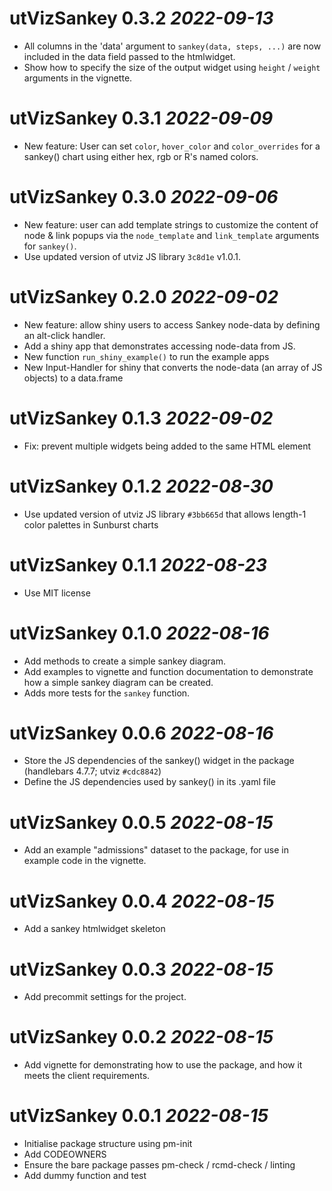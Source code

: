 # utVizSankey 0.3.2 *2022-09-13*

- All columns in the 'data' argument to `sankey(data, steps, ...)` are now included in the data
  field passed to the htmlwidget.
- Show how to specify the size of the output widget using `height` / `weight` arguments in the
  vignette.

# utVizSankey 0.3.1 *2022-09-09*

- New feature: User can set `color`, `hover_color` and `color_overrides` for a sankey() chart using
  either hex, rgb or R's named colors.

# utVizSankey 0.3.0 *2022-09-06*

- New feature: user can add template strings to customize the content of node & link popups via
  the `node_template` and `link_template` arguments for `sankey()`.
- Use updated version of utviz JS library `3c8d1e` v1.0.1.

# utVizSankey 0.2.0 *2022-09-02*

- New feature: allow shiny users to access Sankey node-data by defining an alt-click handler.
- Add a shiny app that demonstrates accessing node-data from JS.
- New function `run_shiny_example()` to run the example apps
- New Input-Handler for shiny that converts the node-data (an array of JS objects) to a
  data.frame

# utVizSankey 0.1.3 *2022-09-02*

- Fix: prevent multiple widgets being added to the same HTML element

# utVizSankey 0.1.2 *2022-08-30*

- Use updated version of utviz JS library `#3bb665d` that allows length-1 color palettes in
  Sunburst charts

# utVizSankey 0.1.1 *2022-08-23*

- Use MIT license

# utVizSankey 0.1.0 *2022-08-16*

- Add methods to create a simple sankey diagram.
- Add examples to vignette and function documentation to demonstrate how a simple sankey diagram can
  be created.
- Adds more tests for the `sankey` function.

# utVizSankey 0.0.6 *2022-08-16*

- Store the JS dependencies of the sankey() widget in the package (handlebars 4.7.7; utviz
  `#cdc8842`)
- Define the JS dependencies used by sankey() in its .yaml file

# utVizSankey 0.0.5 *2022-08-15*

- Add an example "admissions" dataset to the package, for use in example code in the vignette.

# utVizSankey 0.0.4 *2022-08-15*

- Add a sankey htmlwidget skeleton

# utVizSankey 0.0.3 *2022-08-15*

- Add precommit settings for the project.

# utVizSankey 0.0.2 *2022-08-15*

- Add vignette for demonstrating how to use the package, and how it meets the client requirements.

# utVizSankey 0.0.1 *2022-08-15*

- Initialise package structure using pm-init
- Add CODEOWNERS
- Ensure the bare package passes pm-check / rcmd-check / linting
- Add dummy function and test
